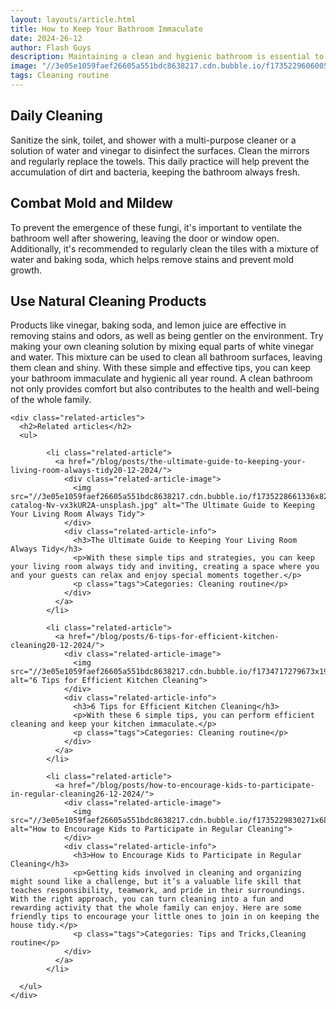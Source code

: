 ```yaml
---
layout: layouts/article.html
title: How to Keep Your Bathroom Immaculate
date: 2024-26-12
author: Flash Guys
description: Maintaining a clean and hygienic bathroom is essential to ensure the comfort and health of everyone at home. With some simple tips and effective tricks, it's possible to keep the bathroom immaculate.
image: "//3e05e1059faef26605a551bdc8638217.cdn.bubble.io/f1735229606005x136130512563203970/bathroom.png"
tags: Cleaning routine
---
```


## Daily Cleaning
Sanitize the sink, toilet, and shower with a multi-purpose cleaner or a solution of water and vinegar to disinfect the surfaces. Clean the mirrors and regularly replace the towels. This daily practice will help prevent the accumulation of dirt and bacteria, keeping the bathroom always fresh.
## Combat Mold and Mildew
To prevent the emergence of these fungi, it's important to ventilate the bathroom well after showering, leaving the door or window open. Additionally, it's recommended to regularly clean the tiles with a mixture of water and baking soda, which helps remove stains and prevent mold growth.
## Use Natural Cleaning Products
Products like vinegar, baking soda, and lemon juice are effective in removing stains and odors, as well as being gentler on the environment. Try making your own cleaning solution by mixing equal parts of white vinegar and water. This mixture can be used to clean all bathroom surfaces, leaving them clean and shiny. With these simple and effective tips, you can keep your bathroom immaculate and hygienic all year round. A clean bathroom not only provides comfort but also contributes to the health and well-being of the whole family.


    <div class="related-articles">
      <h2>Related articles</h2>
      <ul>
        
            <li class="related-article">
              <a href="/blog/posts/the-ultimate-guide-to-keeping-your-living-room-always-tidy20-12-2024/">
                <div class="related-article-image">
                  <img src="//3e05e1059faef26605a551bdc8638217.cdn.bubble.io/f1735228661336x825098914528422400/thought-catalog-Nv-vx3kUR2A-unsplash.jpg" alt="The Ultimate Guide to Keeping Your Living Room Always Tidy">
                </div>
                <div class="related-article-info">
                  <h3>The Ultimate Guide to Keeping Your Living Room Always Tidy</h3>
                  <p>With these simple tips and strategies, you can keep your living room always tidy and inviting, creating a space where you and your guests can relax and enjoy special moments together.</p>
                  <p class="tags">Categories: Cleaning routine</p>
                </div>
              </a>
            </li>
          
            <li class="related-article">
              <a href="/blog/posts/6-tips-for-efficient-kitchen-cleaning20-12-2024/">
                <div class="related-article-image">
                  <img src="//3e05e1059faef26605a551bdc8638217.cdn.bubble.io/f1734717279673x194183628966472000/kitchen.png" alt="6 Tips for Efficient Kitchen Cleaning">
                </div>
                <div class="related-article-info">
                  <h3>6 Tips for Efficient Kitchen Cleaning</h3>
                  <p>With these 6 simple tips, you can perform efficient cleaning and keep your kitchen immaculate.</p>
                  <p class="tags">Categories: Cleaning routine</p>
                </div>
              </a>
            </li>
          
            <li class="related-article">
              <a href="/blog/posts/how-to-encourage-kids-to-participate-in-regular-cleaning26-12-2024/">
                <div class="related-article-image">
                  <img src="//3e05e1059faef26605a551bdc8638217.cdn.bubble.io/f1735229830271x681591647694456000/d7a35a818adf866417a59dd8009d8e86.png" alt="How to Encourage Kids to Participate in Regular Cleaning">
                </div>
                <div class="related-article-info">
                  <h3>How to Encourage Kids to Participate in Regular Cleaning</h3>
                  <p>Getting kids involved in cleaning and organizing might sound like a challenge, but it’s a valuable life skill that teaches responsibility, teamwork, and pride in their surroundings. With the right approach, you can turn cleaning into a fun and rewarding activity that the whole family can enjoy. Here are some friendly tips to encourage your little ones to join in on keeping the house tidy.</p>
                  <p class="tags">Categories: Tips and Tricks,Cleaning routine</p>
                </div>
              </a>
            </li>
          
      </ul>
    </div>
    